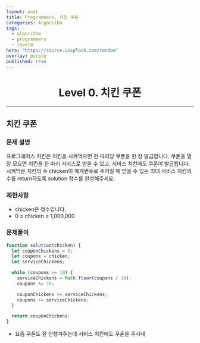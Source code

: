 ```yaml
---
layout: post
title: Programmers, 치킨 쿠폰
categories: Algorithm
tags:
  - algorithm
  - programmers
  - level0
hero: "https://source.unsplash.com/random"
overlay: purple
published: true
---
```


<center>

# Level 0. 치킨 쿠폰

</center>

---

## 치킨 쿠폰

### 문제 설명

프로그래머스 치킨은 치킨을 시켜먹으면 한 마리당 쿠폰을 한 장 발급합니다. 쿠폰을 열 장 모으면 치킨을 한 마리 서비스로 받을 수 있고, 서비스 치킨에도 쿠폰이 발급됩니다. 시켜먹은 치킨의 수 chicken이 매개변수로 주어질 때 받을 수 있는 최대 서비스 치킨의 수를 return하도록 solution 함수를 완성해주세요.

### 제한사항

- chicken은 정수입니다.
- 0 ≤ chicken ≤ 1,000,000

### 문제풀이

```js
function solution(chicken) {
  let couponChickens = 0;
  let coupons = chicken;
  let serviceChickens;

  while (coupons >= 10) {
    serviceChickens = Math.floor(coupons / 10);
    coupons %= 10;

    couponChickens += serviceChickens;
    coupons += serviceChickens;
  }

  return couponChickens;
}
```

- 요즘 쿠폰도 잘 안챙겨주는데 서비스 치킨에도 쿠폰을 주시네
